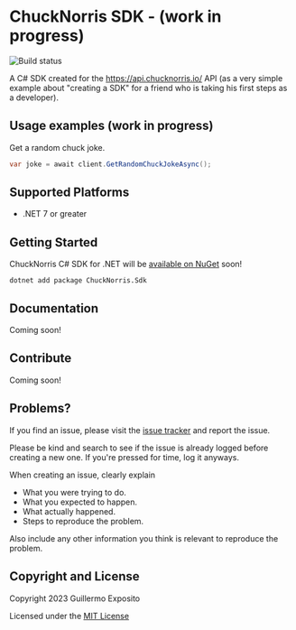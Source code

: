 # ChuckNorris SDK - (work in progress)

![Build status](https://github.com/glexposito/chucknorris-sdk-csharp/actions/workflows/ci.yml/badge.svg?branch=master)

A C# SDK created for the https://api.chucknorris.io/ API (as a very simple example about "creating a SDK" for a friend who is taking his first steps as a developer).

## Usage examples (work in progress)

Get a random chuck joke.

```c#
var joke = await client.GetRandomChuckJokeAsync();
```

## Supported Platforms

* .NET 7 or greater

## Getting Started

ChuckNorris C# SDK for .NET will be [available on NuGet](https://www.nuget.org/packages/) soon!

```
dotnet add package ChuckNorris.Sdk
```

## Documentation

Coming soon!

## Contribute

Coming soon!

## Problems?

If you find an issue, please visit the [issue tracker](https://github.com/glexposito/chucknorris-sdk-csharp/issues) and report the issue.

Please be kind and search to see if the issue is already logged before creating a new one. If you're pressed for time, log it anyways.

When creating an issue, clearly explain

* What you were trying to do.
* What you expected to happen.
* What actually happened.
* Steps to reproduce the problem.

Also include any other information you think is relevant to reproduce the problem.

## Copyright and License

Copyright 2023 Guillermo Exposito

Licensed under the [MIT License](https://www.mit.edu/~amini/LICENSE.md)
